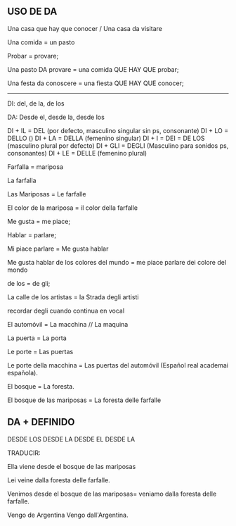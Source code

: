 ## USO DE DA 

Una casa que hay que conocer / Una casa da visitare

Una comida = un pasto

Probar = provare;

Una pasto DA provare = una comida QUE HAY QUE probar;

Una festa da conoscere = una fiesta QUE HAY QUE conocer;


<hr>

DI: del, de la, de los


DA: Desde el, desde la, desde los

DI + IL = DEL (por defecto, masculino singular sin ps, consonante)
DI + LO = DELLO ()
DI + LA = DELLA (femenino singular)
DI + I  = DEI = DE LOS (masculino plural por defecto)
DI + GLI = DEGLI (Masculino para sonidos ps, consonantes)
DI + LE = DELLE (femenino plural)

Farfalla = mariposa

La farfalla 

Las Mariposas = Le farfalle

El color de la mariposa = il color della farfalle

Me gusta = me piace;

Hablar = parlare;

Mi piace parlare = Me gusta hablar

Me gusta hablar de los colores del mundo = me piace parlare dei colore del mondo

de los = de gli;



La calle de los artistas = la Strada degli artisti

recordar degli cuando continua en vocal

El automóvil = La macchina // La maquina

La puerta = La porta

Le porte = Las puertas

Le porte della macchina = Las puertas del automóvil (Español real academai española).

El bosque = La foresta.

El bosque de las mariposas = La foresta delle farfalle


## DA + DEFINIDO

DESDE LOS
DESDE LA
DESDE EL
DESDE LA

TRADUCIR:

Ella viene desde el bosque de las mariposas

Lei veine dalla foresta delle farfalle.

Venimos desde el bosque de las mariposas= 
veniamo dalla foresta delle farfalle.

Vengo de Argentina
Vengo dall'Argentina.

